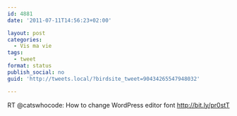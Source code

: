 ```yaml
---
id: 4881
date: '2011-07-11T14:56:23+02:00'

layout: post
categories:
  - Vis ma vie
tags:
  - tweet
format: status
publish_social: no
guid: 'http://tweets.local/?birdsite_tweet=90434265547948032'

---
```


RT @catswhocode: How to change WordPress editor font http://bit.ly/pr0stT